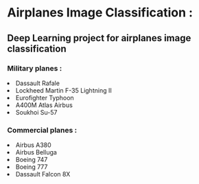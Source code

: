# **Airplanes Image Classification :** 

## Deep Learning project for airplanes image classification
### Military planes :
<li>Dassault Rafale</li> 
<li>Lockheed Martin F-35 Lightning II</li> 
<li>Eurofighter Typhoon</li> 
<li>A400M Atlas Airbus</li>
<li>Soukhoi Su-57</li> 

### Commercial planes :
<li>Airbus A380</li>
<li>Airbus Belluga </li>
<li>Boeing 747</li>
<li>Boeing 777</li>
<li>Dassault Falcon 8X</li>





 
